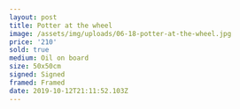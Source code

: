 ```yaml
---
layout: post
title: Potter at the wheel
image: /assets/img/uploads/06-18-potter-at-the-wheel.jpg
price: '210'
sold: true
medium: Oil on board
size: 50x50cm
signed: Signed
framed: Framed
date: 2019-10-12T21:11:52.103Z
---
```


